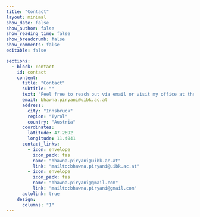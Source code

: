```yaml
---
title: "Contact"
layout: minimal
show_date: false
show_author: false
show_reading_time: false
show_breadcrumb: false
show_comments: false
editable: false

sections:
  - block: contact
    id: contact
    content:
      title: "Contact"
      subtitle: ""
      text: "Feel free to reach out via email or visit my office at the University of Innsbruck."
      email: bhawna.piryani@uibk.ac.at
      address:
        city: "Innsbruck"
        region: "Tyrol"
        country: "Austria"
      coordinates:
        latitude: 47.2692
        longitude: 11.4041
      contact_links:
        - icon: envelope
          icon_pack: fas
          name: "bhawna.piryani@uibk.ac.at"
          link: "mailto:bhawna.piryani@uibk.ac.at"
        - icon: envelope
          icon_pack: fas
          name: "bhawna.piryani@gmail.com"
          link: "mailto:bhawna.piryani@gmail.com"
      autolink: true
    design:
      columns: "1"
---
```

